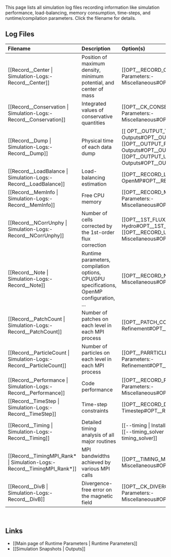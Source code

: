 This page lists all simulation log files recording information like
simulation performance, load-balancing, memory consumption, time-steps,
and runtime/compilation parameters. Click the filename for details.

## Log Files

| Filename | Description | Option(s) |
|:---|:---|:---|
| [[Record__Center \| Simulation-Logs:-Record__Center]] | Position of maximum density, minimum potential, and center of mass | [[OPT__RECORD_CENTER \| Runtime Parameters:-Miscellaneous#OPT__RECORD_CENTER]] |
| [[Record__Conservation \| Simulation-Logs:-Record__Conservation]] | Integrated values of conservative quantities | [[OPT__CK_CONSERVATION \| Runtime Parameters:-Miscellaneous#OPT__CK_CONSERVATION]] |
| [[Record__Dump \| Simulation-Logs:-Record__Dump]] | Physical time of each data dump | [[ OPT__OUTPUT_TOTAL \| Outputs#OPT__OUTPUT_TOTAL ]], [[OPT__OUTPUT_PART \| Outputs#OPT__OUTPUT_PART]], [[OPT__OUTPUT_USER\| Outputs#OPT__OUTPUT_USER]] |
| [[Record__LoadBalance \| Simulation-Logs:-Record__LoadBalance]] | Load-balancing estimation | [[OPT__RECORD_LOAD_BALANCE \| MPI and OpenMP#OPT__RECORD_LOAD_BALANCE]] |
| [[Record__MemInfo \| Simulation-Logs:-Record__MemInfo]] | Free CPU memory | [[OPT__RECORD_MEMORY \| Runtime Parameters:-Miscellaneous#OPT__RECORD_MEMORY]] |
| [[Record__NCorrUnphy \| Simulation-Logs:-Record__NCorrUnphy]] | Number of cells corrected by the 1st-order flux correction | [[OPT__1ST_FLUX_CORR \| Hydro#OPT__1ST_FLUX_CORR ]], [[OPT__RECORD_UNPHY \| Runtime Parameters:-Miscellaneous#OPT__RECORD_UNPHY]] |
| [[Record__Note \| Simulation-Logs:-Record__Note]] | Runtime parameters, compilation options, CPU/GPU specifications, OpenMP configuration, ... | [[OPT__RECORD_NOTE \| Runtime Parameters:-Miscellaneous#OPT__RECORD_NOTE]] |
| [[Record__PatchCount \| Simulation-Logs:-Record__PatchCount]] | Number of patches on each level in each MPI process | [[OPT__PATCH_COUNT \| Runtime-Parameters:-Refinement#OPT__PATCH_COUNT]] |
| [[Record__ParticleCount \| Simulation-Logs:-Record__ParticleCount]] | Number of particles on each level in each MPI process | [[OPT__PARRTICLE_COUNT \| Runtime-Parameters:-Refinement#OPT__PARTICLE_COUNT]] |
| [[Record__Performance \| Simulation-Logs:-Record__Performance]] | Code performance | [[OPT__RECORD_PERFORMANCE \| Runtime-Parameters:-Miscellaneous#OPT__RECORD_PERFORMANCE]] |
| [[Record__TimeStep \| Simulation-Logs:-Record__TimeStep]] | Time-step constraints | [[OPT__RECORD_DT \| Runtime-Parameters:-Timestep#OPT__RECORD_DT]] |
| [[Record__Timing \| Simulation-Logs:-Record__Timing]] | Detailed timing analysis of all major routines | [[--timing \| Installation:-Option-List#--timing]], [[--timing_solver \| Installation:-Option-List#--timing_solver]] |
| [[Record__TimingMPI_Rank* \| Simulation-Logs:-Record__TimingMPI_Rank*]] | MPI bandwidths achieved by various MPI calls | [[OPT__TIMING_MPI \| Runtime-Parameters:-Miscellaneous#OPT__TIMING_MPI]] |
| [[Record__DivB \| Simulation-Logs:-Record__DivB]] | Divergence-free error on the magnetic field | [[OPT__CK_DIVERGENCE_B \| Runtime-Parameters:-Miscellaneous#OPT__CK_DIVERGENCE_B]] |


<br>

## Links
* [[Main page of Runtime Parameters | Runtime Parameters]]
* [[Simulation Snapshots | Outputs]]
